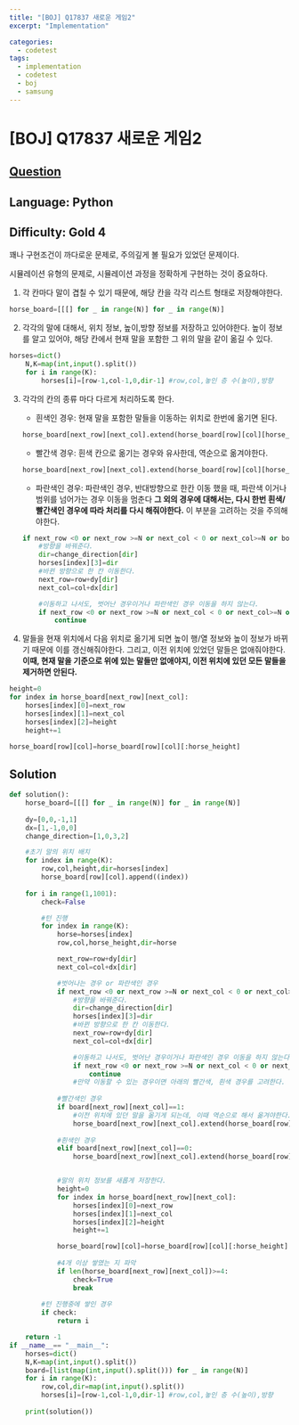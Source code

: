 ```yaml
---
title: "[BOJ] Q17837 새로운 게임2"
excerpt: "Implementation"

categories:
  - codetest
tags:
  - implementation
  - codetest
  - boj
  - samsung
---
```

# [BOJ] Q17837 새로운 게임2
## [Question](https://www.acmicpc.net/problem/17837)
## Language: Python
## Difficulty: Gold 4

꽤나 구현조건이 까다로운 문제로, 주의깊게 볼 필요가 있었던 문제이다.

시뮬레이션 유형의 문제로, 시뮬레이션 과정을 정확하게 구현하는 것이 중요하다.

1. 각 칸마다 말이 겹칠 수 있기 때문에, 해당 칸을 각각 리스트 형태로 저장해야한다.

```python
horse_board=[[[] for _ in range(N)] for _ in range(N)]
```

2. 각각의 말에 대해서, 위치 정보, 높이,방향 정보를 저장하고 있어야한다. 높이 정보를 알고 있어야, 해당 칸에서 현재 말을 포함한 그 위의 말을 같이 옮길 수 있다.

```python
horses=dict()
    N,K=map(int,input().split())
    for i in range(K):
        horses[i]=[row-1,col-1,0,dir-1] #row,col,놓인 층 수(높이),방향
```

3. 각각의 칸의 종류 마다 다르게 처리하도록 한다.

    - 흰색인 경우: 현재 말을 포함한 말들을 이동하는 위치로 한번에 옮기면 된다.

    ```python
    horse_board[next_row][next_col].extend(horse_board[row][col][horse_height:])
    ```
    - 빨간색 경우: 흰색 칸으로 옮기는 경우와 유사한데, 역순으로 옮겨야한다.

    ```python
    horse_board[next_row][next_col].extend(horse_board[row][col][horse_height:][::-1])
    ```
    - 파란색인 경우: 파란색인 경우, 반대방향으로 한칸 이동 했을 때, 파란색 이거나 범위를 넘어가는 경우 이동을 멈춘다
    **그 외의 경우에 대해서는, 다시 한번 흰색/빨간색인 경우에 따라 처리를 다시 해줘야한다.** 이 부분을 고려하는 것을 주의해야한다.

    ```python
    if next_row <0 or next_row >=N or next_col < 0 or next_col>=N or board[next_row][next_col]==2:
        #방향을 바꿔준다.
        dir=change_direction[dir]
        horses[index][3]=dir
        #바뀐 방향으로 한 칸 이동한다.
        next_row=row+dy[dir]
        next_col=col+dx[dir]

        #이동하고 나서도, 벗어난 경우이거나 파란색인 경우 이동을 하지 않는다.
        if next_row <0 or next_row >=N or next_col < 0 or next_col>=N or board[next_row][next_col]==2:
            continue
    ```

4. 말들을 현재 위치에서 다음 위치로 옮기게 되면 높이 행/열 정보와 높이 정보가 바뀌기 때문에 이를 갱신해줘야한다.
그리고, 이전 위치에 있었던 말들은 없애줘야한다. **이때, 현재 말을 기준으로 위에 있는 말들만 없애야지, 이전 위치에 있던 모든 말들을 제거하면 안된다.**

```python
height=0
for index in horse_board[next_row][next_col]:
    horses[index][0]=next_row
    horses[index][1]=next_col
    horses[index][2]=height
    height+=1

horse_board[row][col]=horse_board[row][col][:horse_height]
```


## Solution

```python
def solution():
    horse_board=[[[] for _ in range(N)] for _ in range(N)]
    
    dy=[0,0,-1,1]
    dx=[1,-1,0,0]
    change_direction=[1,0,3,2]

    #초기 말의 위치 배치
    for index in range(K):
        row,col,height,dir=horses[index]
        horse_board[row][col].append((index))
        
    for i in range(1,1001):
        check=False

        #턴 진행
        for index in range(K):
            horse=horses[index]
            row,col,horse_height,dir=horse

            next_row=row+dy[dir]
            next_col=col+dx[dir]

            #벗어나는 경우 or 파란색인 경우
            if next_row <0 or next_row >=N or next_col < 0 or next_col>=N or board[next_row][next_col]==2:
                #방향을 바꿔준다.
                dir=change_direction[dir]
                horses[index][3]=dir
                #바뀐 방향으로 한 칸 이동한다.
                next_row=row+dy[dir]
                next_col=col+dx[dir]

                #이동하고 나서도, 벗어난 경우이거나 파란색인 경우 이동을 하지 않는다.
                if next_row <0 or next_row >=N or next_col < 0 or next_col>=N or board[next_row][next_col]==2:
                    continue
                #만약 이동할 수 있는 경우이면 아래의 빨간색, 흰색 경우를 고려한다.
  
            #빨간색인 경우
            if board[next_row][next_col]==1:
                #이전 위치에 있던 말을 옮기게 되는데, 이때 역순으로 해서 옮겨야한다.
                horse_board[next_row][next_col].extend(horse_board[row][col][horse_height:][::-1])
                
            #흰색인 경우
            elif board[next_row][next_col]==0:
                horse_board[next_row][next_col].extend(horse_board[row][col][horse_height:])


            #말의 위치 정보를 새롭게 저장한다.
            height=0
            for index in horse_board[next_row][next_col]:
                horses[index][0]=next_row
                horses[index][1]=next_col
                horses[index][2]=height
                height+=1

            horse_board[row][col]=horse_board[row][col][:horse_height]
            
            #4개 이상 쌓였는 지 파악
            if len(horse_board[next_row][next_col])>=4:
                check=True
                break
            
        #턴 진행중에 쌓인 경우
        if check:
            return i

    return -1
if __name__== "__main__":
    horses=dict()
    N,K=map(int,input().split())
    board=[list(map(int,input().split())) for _ in range(N)]
    for i in range(K):
        row,col,dir=map(int,input().split())
        horses[i]=[row-1,col-1,0,dir-1] #row,col,놓인 층 수(높이),방향
    
    print(solution())
```